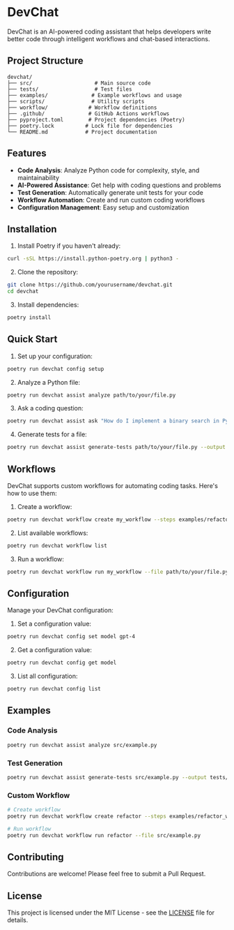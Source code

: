 # DevChat

DevChat is an AI-powered coding assistant that helps developers write better code through intelligent workflows and chat-based interactions.

## Project Structure

```
devchat/
├── src/                    # Main source code
├── tests/                  # Test files
├── examples/              # Example workflows and usage
├── scripts/               # Utility scripts
├── workflow/             # Workflow definitions
├── .github/              # GitHub Actions workflows
├── pyproject.toml        # Project dependencies (Poetry)
├── poetry.lock          # Lock file for dependencies
└── README.md            # Project documentation
```

## Features

- **Code Analysis**: Analyze Python code for complexity, style, and maintainability
- **AI-Powered Assistance**: Get help with coding questions and problems
- **Test Generation**: Automatically generate unit tests for your code
- **Workflow Automation**: Create and run custom coding workflows
- **Configuration Management**: Easy setup and customization

## Installation

1. Install Poetry if you haven't already:
```bash
curl -sSL https://install.python-poetry.org | python3 -
```

2. Clone the repository:
```bash
git clone https://github.com/yourusername/devchat.git
cd devchat
```

3. Install dependencies:
```bash
poetry install
```

## Quick Start

1. Set up your configuration:
```bash
poetry run devchat config setup
```

2. Analyze a Python file:
```bash
poetry run devchat assist analyze path/to/your/file.py
```

3. Ask a coding question:
```bash
poetry run devchat assist ask "How do I implement a binary search in Python?"
```

4. Generate tests for a file:
```bash
poetry run devchat assist generate-tests path/to/your/file.py --output tests/test_file.py
```

## Workflows

DevChat supports custom workflows for automating coding tasks. Here's how to use them:

1. Create a workflow:
```bash
poetry run devchat workflow create my_workflow --steps examples/refactor_workflow.yaml
```

2. List available workflows:
```bash
poetry run devchat workflow list
```

3. Run a workflow:
```bash
poetry run devchat workflow run my_workflow --file path/to/your/file.py
```

## Configuration

Manage your DevChat configuration:

1. Set a configuration value:
```bash
poetry run devchat config set model gpt-4
```

2. Get a configuration value:
```bash
poetry run devchat config get model
```

3. List all configuration:
```bash
poetry run devchat config list
```

## Examples

### Code Analysis
```bash
poetry run devchat assist analyze src/example.py
```

### Test Generation
```bash
poetry run devchat assist generate-tests src/example.py --output tests/test_example.py
```

### Custom Workflow
```bash
# Create workflow
poetry run devchat workflow create refactor --steps examples/refactor_workflow.yaml

# Run workflow
poetry run devchat workflow run refactor --file src/example.py
```

## Contributing

Contributions are welcome! Please feel free to submit a Pull Request.

## License

This project is licensed under the MIT License - see the [LICENSE](LICENSE) file for details.
